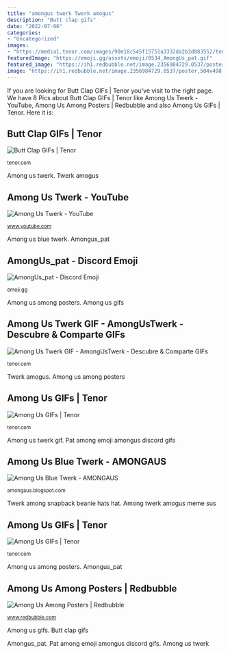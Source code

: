 ```yaml
---
title: "amongus twerk Twerk amogus"
description: "Butt clap gifs"
date: "2022-07-06"
categories:
- "Uncategorized"
images:
- "https://media1.tenor.com/images/90e18c545f15751a3332da2b3d883552/tenor.gif?itemid=17593848"
featuredImage: "https://emoji.gg/assets/emoji/9534_AmongUs_pat.gif"
featured_image: "https://ih1.redbubble.net/image.2356984729.0537/poster,504x498,f8f8f8-pad,600x600,f8f8f8.jpg"
image: "https://ih1.redbubble.net/image.2356984729.0537/poster,504x498,f8f8f8-pad,600x600,f8f8f8.jpg"
---
```


If you are looking for Butt Clap GIFs | Tenor you've visit to the right page. We have 8 Pics about Butt Clap GIFs | Tenor like Among Us Twerk - YouTube, Among Us Among Posters | Redbubble and also Among Us GIFs | Tenor. Here it is:

## Butt Clap GIFs | Tenor

![Butt Clap GIFs | Tenor](https://media1.tenor.com/images/90e18c545f15751a3332da2b3d883552/tenor.gif?itemid=17593848 "Butt clap gifs")

<small>tenor.com</small>

Among us twerk. Twerk amogus

## Among Us Twerk - YouTube

![Among Us Twerk - YouTube](https://i.ytimg.com/vi/EzkUe9FzPQk/maxresdefault.jpg "Among us gifs")

<small>www.youtube.com</small>

Among us blue twerk. Amongus_pat

## AmongUs_pat - Discord Emoji

![AmongUs_pat - Discord Emoji](https://emoji.gg/assets/emoji/9534_AmongUs_pat.gif "Among us blue twerk")

<small>emoji.gg</small>

Among us among posters. Among us gifs

## Among Us Twerk GIF - AmongUsTwerk - Descubre &amp; Comparte GIFs

![Among Us Twerk GIF - AmongUsTwerk - Descubre &amp; Comparte GIFs](https://media.tenor.com/images/40f27e1a64e49edafb6c48008d50e93c/tenor.gif "Butt clap gifs")

<small>tenor.com</small>

Twerk amogus. Among us among posters

## Among Us GIFs | Tenor

![Among Us GIFs | Tenor](https://c.tenor.com/OiwDMQmPbNEAAAAj/444.gif "Among us among posters")

<small>tenor.com</small>

Among us twerk gif. Pat among emoji amongus discord gifs

## Among Us Blue Twerk - AMONGAUS

![Among Us Blue Twerk - AMONGAUS](https://i.pinimg.com/originals/c1/45/da/c145da299a299e6a5edb0264c3eaba6b.jpg "Among us gifs")

<small>amongaus.blogspot.com</small>

Twerk among snapback beanie hats hat. Among twerk amogus meme sus

## Among Us GIFs | Tenor

![Among Us GIFs | Tenor](https://c.tenor.com/cHcueActpKUAAAAj/amongus-amandarling.gif "Spongebob clapping clap gifs")

<small>tenor.com</small>

Among us among posters. Amongus_pat

## Among Us Among Posters | Redbubble

![Among Us Among Posters | Redbubble](https://ih1.redbubble.net/image.2356984729.0537/poster,504x498,f8f8f8-pad,600x600,f8f8f8.jpg "Twerk among snapback beanie hats hat")

<small>www.redbubble.com</small>

Among us gifs. Butt clap gifs

Amongus_pat. Pat among emoji amongus discord gifs. Among us twerk
